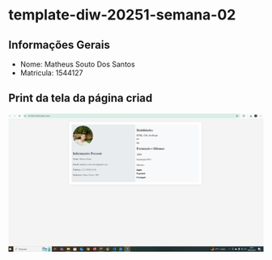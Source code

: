 # template-diw-20251-semana-02

## Informações Gerais
- Nome: Matheus Souto Dos Santos
- Matricula: 1544127

## Print da tela da página criad
![print](printcurriculo.png)
